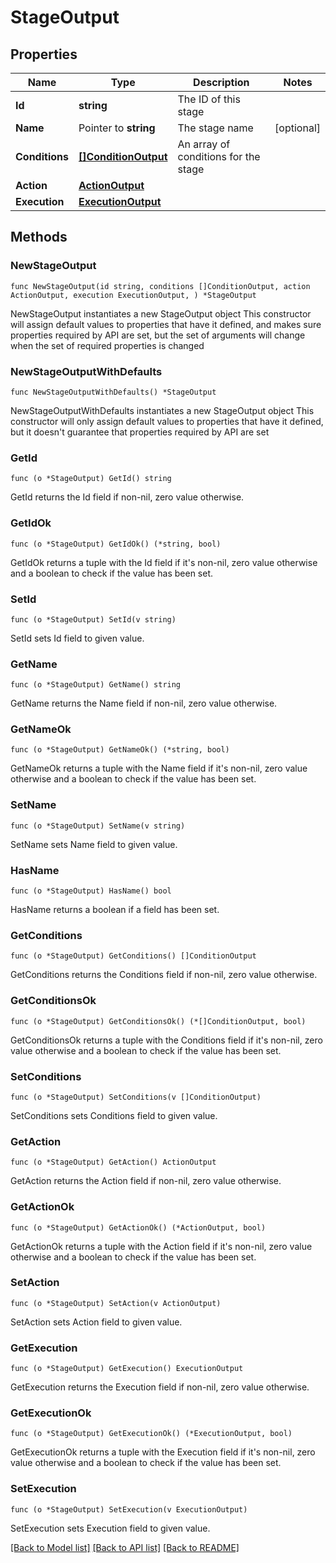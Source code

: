# StageOutput

## Properties

Name | Type | Description | Notes
------------ | ------------- | ------------- | -------------
**Id** | **string** | The ID of this stage | 
**Name** | Pointer to **string** | The stage name | [optional] 
**Conditions** | [**[]ConditionOutput**](ConditionOutput.md) | An array of conditions for the stage | 
**Action** | [**ActionOutput**](ActionOutput.md) |  | 
**Execution** | [**ExecutionOutput**](ExecutionOutput.md) |  | 

## Methods

### NewStageOutput

`func NewStageOutput(id string, conditions []ConditionOutput, action ActionOutput, execution ExecutionOutput, ) *StageOutput`

NewStageOutput instantiates a new StageOutput object
This constructor will assign default values to properties that have it defined,
and makes sure properties required by API are set, but the set of arguments
will change when the set of required properties is changed

### NewStageOutputWithDefaults

`func NewStageOutputWithDefaults() *StageOutput`

NewStageOutputWithDefaults instantiates a new StageOutput object
This constructor will only assign default values to properties that have it defined,
but it doesn't guarantee that properties required by API are set

### GetId

`func (o *StageOutput) GetId() string`

GetId returns the Id field if non-nil, zero value otherwise.

### GetIdOk

`func (o *StageOutput) GetIdOk() (*string, bool)`

GetIdOk returns a tuple with the Id field if it's non-nil, zero value otherwise
and a boolean to check if the value has been set.

### SetId

`func (o *StageOutput) SetId(v string)`

SetId sets Id field to given value.


### GetName

`func (o *StageOutput) GetName() string`

GetName returns the Name field if non-nil, zero value otherwise.

### GetNameOk

`func (o *StageOutput) GetNameOk() (*string, bool)`

GetNameOk returns a tuple with the Name field if it's non-nil, zero value otherwise
and a boolean to check if the value has been set.

### SetName

`func (o *StageOutput) SetName(v string)`

SetName sets Name field to given value.

### HasName

`func (o *StageOutput) HasName() bool`

HasName returns a boolean if a field has been set.

### GetConditions

`func (o *StageOutput) GetConditions() []ConditionOutput`

GetConditions returns the Conditions field if non-nil, zero value otherwise.

### GetConditionsOk

`func (o *StageOutput) GetConditionsOk() (*[]ConditionOutput, bool)`

GetConditionsOk returns a tuple with the Conditions field if it's non-nil, zero value otherwise
and a boolean to check if the value has been set.

### SetConditions

`func (o *StageOutput) SetConditions(v []ConditionOutput)`

SetConditions sets Conditions field to given value.


### GetAction

`func (o *StageOutput) GetAction() ActionOutput`

GetAction returns the Action field if non-nil, zero value otherwise.

### GetActionOk

`func (o *StageOutput) GetActionOk() (*ActionOutput, bool)`

GetActionOk returns a tuple with the Action field if it's non-nil, zero value otherwise
and a boolean to check if the value has been set.

### SetAction

`func (o *StageOutput) SetAction(v ActionOutput)`

SetAction sets Action field to given value.


### GetExecution

`func (o *StageOutput) GetExecution() ExecutionOutput`

GetExecution returns the Execution field if non-nil, zero value otherwise.

### GetExecutionOk

`func (o *StageOutput) GetExecutionOk() (*ExecutionOutput, bool)`

GetExecutionOk returns a tuple with the Execution field if it's non-nil, zero value otherwise
and a boolean to check if the value has been set.

### SetExecution

`func (o *StageOutput) SetExecution(v ExecutionOutput)`

SetExecution sets Execution field to given value.



[[Back to Model list]](../README.md#documentation-for-models) [[Back to API list]](../README.md#documentation-for-api-endpoints) [[Back to README]](../README.md)


